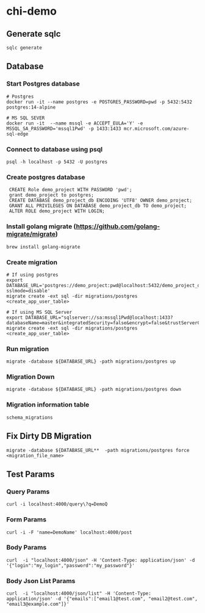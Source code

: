 # chi-demo

## Generate sqlc 

    sqlc generate

## Database

### Start Postgres database
    
    # Postgres
    docker run -it --name postgres -e POSTGRES_PASSWORD=pwd -p 5432:5432 postgres:14-alpine
    
    # MS SQL SEVER
    docker run -it  --name mssql -e ACCEPT_EULA='Y' -e MSSQL_SA_PASSWORD='mssql1Pwd' -p 1433:1433 mcr.microsoft.com/azure-sql-edge

### Connect to database using psql

    psql -h localhost -p 5432 -U postgres

### Create postgres database

     CREATE Role demo_project WITH PASSWORD 'pwd';
     grant demo_project to postgres;
     CREATE DATABASE demo_project_db ENCODING 'UTF8' OWNER demo_project;
     GRANT ALL PRIVILEGES ON DATABASE demo_project_db TO demo_project;
     ALTER ROLE demo_project WITH LOGIN;


### Install golang migrate (https://github.com/golang-migrate/migrate)

    brew install golang-migrate 
    
### Create migration

    # If using postgres
    export DATABASE_URL='postgres://demo_project:pwd@localhost:5432/demo_project_db?sslmode=disable'
    migrate create -ext sql -dir migrations/postgres <create_app_user_table>

    # If using MS SQL Server
    export DATABASE_URL="sqlserver://sa:mssql1Pwd@localhost:1433?databaseName=master&integratedSecurity=false&encrypt=false&trustServerCertificate=true"
    migrate create -ext sql -dir migrations/postgres <create_app_user_table>

### Run migration

    migrate -database ${DATABASE_URL} -path migrations/postgres up
    
### Migration Down

    migrate -database ${DATABASE_URL} -path migrations/postgres down

### Migration information table

    schema_migrations

## Fix Dirty DB Migration

    migrate -database ${DATABASE_URL**  -path migrations/postgres force <migration_file_name>


## Test Params

### Query Params

    curl -i localhost:4000/query\?q=DemoQ
    
### Form Params

    curl -i -F 'name=DemoName' localhost:4000/post
    
### Body Params

    curl  -i "localhost:4000/json" -H 'Content-Type: application/json' -d '{"login":"my_login","password":"my_password"}'
    

### Body Json List Params

    curl  -i "localhost:4000/json/list" -H 'Content-Type: application/json' -d '{"emails":["email1@test.com", "email2@test.com", "email3@example.com"]}'
    

    